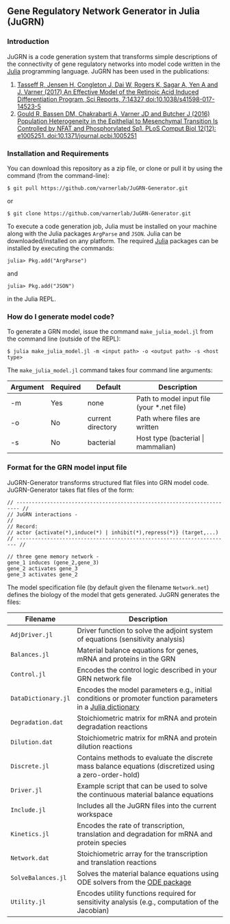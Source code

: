 ## Gene Regulatory Network Generator in Julia (JuGRN)

### Introduction ###
JuGRN is a code generation system that transforms simple descriptions of the connectivity of gene regulatory networks into model code written in the [Julia](http://julialang.org) programming language. JuGRN has been used in the publications:

1. [Tasseff R, Jensen H, Congleton J, Dai W, Rogers K, Sagar A, Yen A and J. Varner (2017) An Effective Model of the Retinoic Acid Induced Differentiation Program, Sci Reports, 7:14327 doi:10.1038/s41598-017-14523-5](https://www.nature.com/articles/s41598-017-14523-5)
2. [Gould R, Bassen DM, Chakrabarti A, Varner JD and Butcher J (2016) Population Heterogeneity in the Epithelial to Mesenchymal Transition Is Controlled by NFAT and Phosphorylated Sp1. PLoS Comput Biol 12(12): e1005251. doi:10.1371/journal.pcbi.1005251](http://journals.plos.org/ploscompbiol/article?id=10.1371/journal.pcbi.1005251)


### Installation and Requirements
You can download this repository as a zip file, or clone or pull it by using the command (from the command-line):

	$ git pull https://github.com/varnerlab/JuGRN-Generator.git

or

	$ git clone https://github.com/varnerlab/JuGRN-Generator.git

To execute a code generation job, Julia must be installed on your machine along with the Julia packages ``ArgParse`` and ``JSON``.
Julia can be downloaded/installed on any platform.
The required [Julia](http://julialang.org) packages can be installed by executing the commands:

	julia> Pkg.add("ArgParse")

and

	julia> Pkg.add("JSON")

in the Julia REPL.  

### How do I generate model code? ###
To generate a GRN model, issue the command ``make_julia_model.jl`` from the command line (outside of the REPL):

	$ julia make_julia_model.jl -m <input path> -o <output path> -s <host type>

The ``make_julia_model.jl`` command takes four command line arguments:

Argument | Required | Default | Description
--- | --- | --- | ---
-m | Yes	| none | Path to model input file (your \*.net file)
-o | No	| current directory | Path where files are written
-s | No	| bacterial | Host type (bacterial \| mammalian)

### Format for the GRN model input file ###
JuGRN-Generator transforms structured flat files into GRN model code. JuGRN-Generator takes flat files of the form:

~~~
// ----------------------------------------------------------------------- //
// JuGRN interactions -
//
// Record:
// actor {activate(*),induce(*) | inhibit(*),repress(*)} (target,...)
// ---------------------------------------------------------------------- //

// three gene memory network -
gene_1 induces (gene_2,gene_3)
gene_2 activates gene_3
gene_3 activates gene_2

~~~

The model specification file (by default given the filename `Network.net`) defines the biology of the model that gets generated.
JuGRN generates the files:

Filename | Description
--- | ---
``AdjDriver.jl`` | Driver function to solve the adjoint system of equations (sensitivity analysis)
``Balances.jl`` | Material balance equations for genes, mRNA and proteins in the GRN
``Control.jl`` | Encodes the control logic described in your GRN network file
``DataDictionary.jl`` | Encodes the model parameters e.g., initial conditions or promoter function parameters in a [Julia dictionary](https://docs.julialang.org/en/stable/stdlib/collections/#Base.Dict)
``Degradation.dat`` | Stoichiometric matrix for mRNA and protein degradation reactions
``Dilution.dat`` | Stoichiometric matrix for mRNA and protein dilution reactions
``Discrete.jl`` | Contains methods to evaluate the discrete mass balance equations (discretized using a zero-order-hold)
``Driver.jl`` | Example script that can be used to solve the continuous material balance equations
``Include.jl`` | Includes all the JuGRN files into the current workspace
``Kinetics.jl`` | Encodes the rate of transcription, translation and degradation for mRNA and protein species
``Network.dat`` | Stoichiometric array for the transcription and translation reactions
``SolveBalances.jl`` | Solves the material balance equations using ODE solvers from the [ODE package](https://github.com/JuliaDiffEq/ODE.jl)
``Utility.jl`` | Encodes utility functions required for sensitivity analysis (e.g., computation of the Jacobian)
